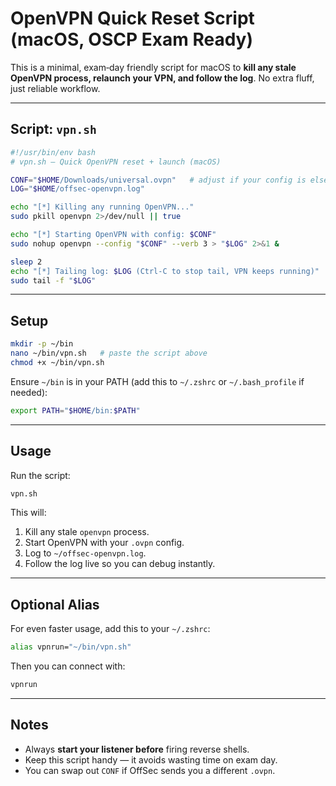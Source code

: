 # OpenVPN Quick Reset Script (macOS, OSCP Exam Ready)

This is a minimal, exam‑day friendly script for macOS to **kill any stale OpenVPN process, relaunch your VPN, and follow the log**. No extra fluff, just reliable workflow.

---

## Script: `vpn.sh`

```bash
#!/usr/bin/env bash
# vpn.sh — Quick OpenVPN reset + launch (macOS)

CONF="$HOME/Downloads/universal.ovpn"   # adjust if your config is elsewhere
LOG="$HOME/offsec-openvpn.log"

echo "[*] Killing any running OpenVPN..."
sudo pkill openvpn 2>/dev/null || true

echo "[*] Starting OpenVPN with config: $CONF"
sudo nohup openvpn --config "$CONF" --verb 3 > "$LOG" 2>&1 &

sleep 2
echo "[*] Tailing log: $LOG (Ctrl-C to stop tail, VPN keeps running)"
sudo tail -f "$LOG"
```

---

## Setup

```bash
mkdir -p ~/bin
nano ~/bin/vpn.sh   # paste the script above
chmod +x ~/bin/vpn.sh
```

Ensure `~/bin` is in your PATH (add this to `~/.zshrc` or `~/.bash_profile` if needed):

```bash
export PATH="$HOME/bin:$PATH"
```

---

## Usage

Run the script:

```bash
vpn.sh
```

This will:
1. Kill any stale `openvpn` process.  
2. Start OpenVPN with your `.ovpn` config.  
3. Log to `~/offsec-openvpn.log`.  
4. Follow the log live so you can debug instantly.  

---

## Optional Alias

For even faster usage, add this to your `~/.zshrc`:

```bash
alias vpnrun="~/bin/vpn.sh"
```

Then you can connect with:

```bash
vpnrun
```

---

## Notes
- Always **start your listener before** firing reverse shells.  
- Keep this script handy — it avoids wasting time on exam day.  
- You can swap out `CONF` if OffSec sends you a different `.ovpn`.  

